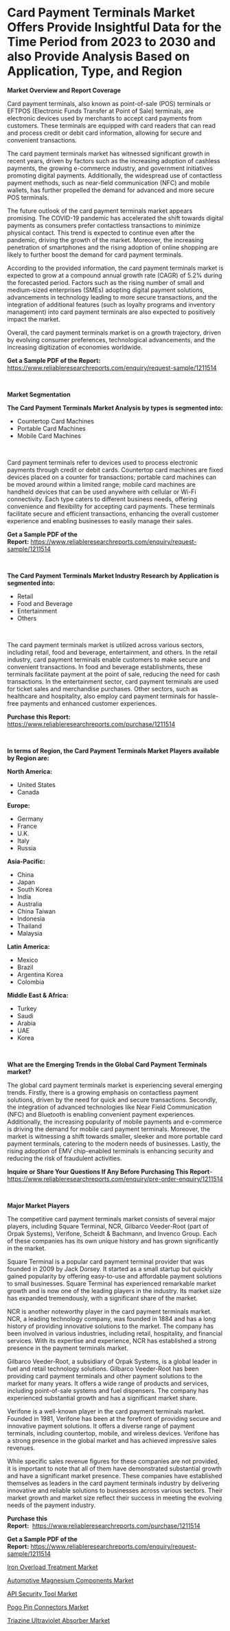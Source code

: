 <p><h1>Card Payment Terminals Market Offers Provide Insightful Data for the Time Period from 2023 to 2030 and also Provide Analysis Based on Application, Type, and Region</h1></p><p><strong>Market Overview and Report Coverage</strong></p>
<p><p>Card payment terminals, also known as point-of-sale (POS) terminals or EFTPOS (Electronic Funds Transfer at Point of Sale) terminals, are electronic devices used by merchants to accept card payments from customers. These terminals are equipped with card readers that can read and process credit or debit card information, allowing for secure and convenient transactions.</p><p>The card payment terminals market has witnessed significant growth in recent years, driven by factors such as the increasing adoption of cashless payments, the growing e-commerce industry, and government initiatives promoting digital payments. Additionally, the widespread use of contactless payment methods, such as near-field communication (NFC) and mobile wallets, has further propelled the demand for advanced and more secure POS terminals.</p><p>The future outlook of the card payment terminals market appears promising. The COVID-19 pandemic has accelerated the shift towards digital payments as consumers prefer contactless transactions to minimize physical contact. This trend is expected to continue even after the pandemic, driving the growth of the market. Moreover, the increasing penetration of smartphones and the rising adoption of online shopping are likely to further boost the demand for card payment terminals.</p><p>According to the provided information, the card payment terminals market is expected to grow at a compound annual growth rate (CAGR) of 5.2% during the forecasted period. Factors such as the rising number of small and medium-sized enterprises (SMEs) adopting digital payment solutions, advancements in technology leading to more secure transactions, and the integration of additional features (such as loyalty programs and inventory management) into card payment terminals are also expected to positively impact the market.</p><p>Overall, the card payment terminals market is on a growth trajectory, driven by evolving consumer preferences, technological advancements, and the increasing digitization of economies worldwide.</p></p>
<p><strong>Get a Sample PDF of the Report:</strong> <a href="https://www.reliableresearchreports.com/enquiry/request-sample/1211514">https://www.reliableresearchreports.com/enquiry/request-sample/1211514</a></p>
<p>&nbsp;</p>
<p><strong>Market Segmentation</strong></p>
<p><strong>The Card Payment Terminals Market Analysis by types is segmented into:</strong></p>
<p><ul><li>Countertop Card Machines</li><li>Portable Card Machines</li><li>Mobile Card Machines</li></ul></p>
<p>&nbsp;</p>
<p><p>Card payment terminals refer to devices used to process electronic payments through credit or debit cards. Countertop card machines are fixed devices placed on a counter for transactions; portable card machines can be moved around within a limited range; mobile card machines are handheld devices that can be used anywhere with cellular or Wi-Fi connectivity. Each type caters to different business needs, offering convenience and flexibility for accepting card payments. These terminals facilitate secure and efficient transactions, enhancing the overall customer experience and enabling businesses to easily manage their sales.</p></p>
<p><strong>Get a Sample PDF of the Report:</strong>&nbsp;<a href="https://www.reliableresearchreports.com/enquiry/request-sample/1211514">https://www.reliableresearchreports.com/enquiry/request-sample/1211514</a></p>
<p>&nbsp;</p>
<p><strong>The Card Payment Terminals Market Industry Research by Application is segmented into:</strong></p>
<p><ul><li>Retail</li><li>Food and Beverage</li><li>Entertainment</li><li>Others</li></ul></p>
<p>&nbsp;</p>
<p><p>The card payment terminals market is utilized across various sectors, including retail, food and beverage, entertainment, and others. In the retail industry, card payment terminals enable customers to make secure and convenient transactions. In food and beverage establishments, these terminals facilitate payment at the point of sale, reducing the need for cash transactions. In the entertainment sector, card payment terminals are used for ticket sales and merchandise purchases. Other sectors, such as healthcare and hospitality, also employ card payment terminals for hassle-free payments and enhanced customer experiences.</p></p>
<p><strong>Purchase this Report:</strong>&nbsp; <a href="https://www.reliableresearchreports.com/purchase/1211514">https://www.reliableresearchreports.com/purchase/1211514</a></p>
<p>&nbsp;</p>
<p><strong>In terms of Region, the Card Payment Terminals Market Players available by Region are:</strong></p>
<p>
    <p> <strong> North America: </strong>
        <ul>
            <li>United States</li>
            <li>Canada</li>
        </ul>
        </p> 
    <p> <strong> Europe: </strong>
        <ul>
            <li>Germany</li>
            <li>France</li>
            <li>U.K.</li>
            <li>Italy</li>
            <li>Russia</li>
        </ul>
        </p> 
    <p> <strong> Asia-Pacific: </strong>
        <ul>
            <li>China</li>
            <li>Japan</li>
            <li>South Korea</li>
            <li>India</li>
            <li>Australia</li>
            <li>China Taiwan</li>
            <li>Indonesia</li>
            <li>Thailand</li>
            <li>Malaysia</li>
        </ul>
        </p> 
    <p> <strong> Latin America: </strong>
        <ul>
            <li>Mexico</li>
            <li>Brazil</li>
            <li>Argentina Korea</li>
            <li>Colombia</li>
        </ul>
        </p> 
    <p> <strong> Middle East & Africa: </strong>
        <ul>
            <li>Turkey</li>
            <li>Saudi</li>
            <li>Arabia</li>
            <li>UAE</li>
            <li>Korea</li>
        </ul>
    </p>
    </p>
<p>&nbsp;</p>
<p><strong>What are the Emerging Trends in the Global Card Payment Terminals market?</strong></p>
<p><p>The global card payment terminals market is experiencing several emerging trends. Firstly, there is a growing emphasis on contactless payment solutions, driven by the need for quick and secure transactions. Secondly, the integration of advanced technologies like Near Field Communication (NFC) and Bluetooth is enabling convenient payment experiences. Additionally, the increasing popularity of mobile payments and e-commerce is driving the demand for mobile card payment terminals. Moreover, the market is witnessing a shift towards smaller, sleeker and more portable card payment terminals, catering to the modern needs of businesses. Lastly, the rising adoption of EMV chip-enabled terminals is enhancing security and reducing the risk of fraudulent activities.</p></p>
<p><strong>Inquire or Share Your Questions If Any Before Purchasing This Report</strong>- <a href="https://www.reliableresearchreports.com/enquiry/pre-order-enquiry/1211514">https://www.reliableresearchreports.com/enquiry/pre-order-enquiry/1211514</a></p>
<p>&nbsp;</p>
<p><strong>Major Market Players</strong></p>
<p><p>The competitive card payment terminals market consists of several major players, including Square Terminal, NCR, Gilbarco Veeder-Root (part of Orpak Systems), Verifone, Scheidt & Bachmann, and Invenco Group. Each of these companies has its own unique history and has grown significantly in the market.</p><p>Square Terminal is a popular card payment terminal provider that was founded in 2009 by Jack Dorsey. It started as a small startup but quickly gained popularity by offering easy-to-use and affordable payment solutions to small businesses. Square Terminal has experienced remarkable market growth and is now one of the leading players in the industry. Its market size has expanded tremendously, with a significant share of the market.</p><p>NCR is another noteworthy player in the card payment terminals market. NCR, a leading technology company, was founded in 1884 and has a long history of providing innovative solutions to the market. The company has been involved in various industries, including retail, hospitality, and financial services. With its expertise and experience, NCR has established a strong presence in the payment terminals market.</p><p>Gilbarco Veeder-Root, a subsidiary of Orpak Systems, is a global leader in fuel and retail technology solutions. Gilbarco Veeder-Root has been providing card payment terminals and other payment solutions to the market for many years. It offers a wide range of products and services, including point-of-sale systems and fuel dispensers. The company has experienced substantial growth and has a significant market share.</p><p>Verifone is a well-known player in the card payment terminals market. Founded in 1981, Verifone has been at the forefront of providing secure and innovative payment solutions. It offers a diverse range of payment terminals, including countertop, mobile, and wireless devices. Verifone has a strong presence in the global market and has achieved impressive sales revenues.</p><p>While specific sales revenue figures for these companies are not provided, it is important to note that all of them have demonstrated substantial growth and have a significant market presence. These companies have established themselves as leaders in the card payment terminals industry by delivering innovative and reliable solutions to businesses across various sectors. Their market growth and market size reflect their success in meeting the evolving needs of the payment industry.</p></p>
<p><strong>Purchase this Report:</strong>&nbsp;&nbsp;<a href="https://www.reliableresearchreports.com/purchase/1211514">https://www.reliableresearchreports.com/purchase/1211514</a></p>
<p></p>
<p><strong>Get a Sample PDF of the Report:</strong>&nbsp;<a href="https://www.reliableresearchreports.com/enquiry/request-sample/1211514">https://www.reliableresearchreports.com/enquiry/request-sample/1211514</a></p>
<p><p><a href="https://medium.com/@primeyash92/iron-overload-treatment-market-trends-and-market-analysis-forecasted-for-period-2023-2030-de435800b53e">Iron Overload Treatment Market</a></p><p><a href="https://github.com/zebdakicsin/Market-Research-Report-List-1/blob/main/automotive-magnesium-components-market.md">Automotive Magnesium Components Market</a></p><p><a href="https://medium.com/@royalhoeger626/decoding-api-security-tool-market-metrics-market-share-trends-and-growth-patterns-dfd537dfcc28">API Security Tool Market</a></p><p><a href="https://github.com/Krish2023na/Market-Research-Report-List-1/blob/main/pogo-pin-connectors-market.md">Pogo Pin Connectors Market</a></p><p><a href="https://www.linkedin.com/pulse/decoding-triazine-ultraviolet-absorber-market/">Triazine Ultraviolet Absorber Market</a></p></p>